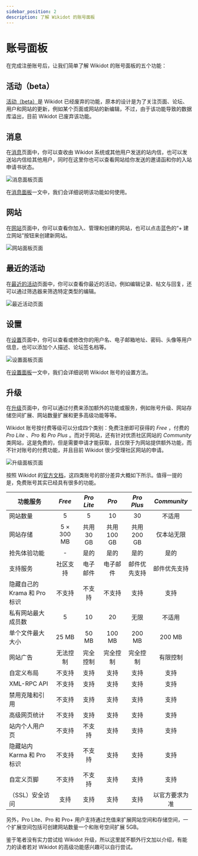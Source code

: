```yaml
---
sidebar_position: 2
description: 了解 Wikidot 的账号面板
---
```


# 账号面板
在完成注册账号后，让我们简单了解 Wikidot 的账号面板的五个功能：

## 活动（beta）
[活动（beta）](https://www.wikidot.com/account/activity)是 Wikidot 已经废弃的功能，原本的设计是为了关注页面、论坛、用户和网站的更新，例如某个页面或网站的新编辑，不过，由于该功能导致的数据库溢出，目前 Wikidot 已废弃该功能。

## 消息
在[消息](https://www.wikidot.com/account/messages)页面中，你可以查收由 Wikidot 系统或其他用户发送的站内信，也可以发送站内信给其他用户，同时在这里你也可以查看网站给你发送的邀请函和你的入站申请书状态。

![消息面板页面](/img/basic/messages.png)

在[消息面板](/docs/basic/messages)一文中，我们会详细说明该功能如何使用。

## 网站
在[网站](https://www.wikidot.com/account/sites)页面中，你可以查看你加入、管理和创建的网站，也可以点击蓝色的“+ 建立网站”按钮来创建新网站。

![网站面板页面](/img/basic/sites.png)

## 最近的活动
在[最近的活动](https://www.wikidot.com/account/recent)页面中，你可以查看你最近的活动，例如编辑记录、帖文与回复，还可以通过筛选器来筛选特定类型的编辑。

![最近活动页面](/img/basic/recent.png)

## 设置

在[设置](https://www.wikidot.com/account/settings)页面中，你可以查看或修改你的用户名、电子邮箱地址、密码、头像等用户信息，也可以添加个人描述、论坛签名档等。

![设置面板页面](/img/basic/settings.png)

在[设置面板](/docs/basic/settings)一文中，我们会详细说明 Wikidot 账号的设置方法。

## 升级
在[升级](https://www.wikidot.com/account/upgrade)页面中，你可以通过付费来添加额外的功能或服务，例如账号升级、网站存储空间扩展、网站数量扩展和更多高级功能等等。

Wikidot 账号按付费等级可以分成四个类别：免费注册即可获得的 _Free_ ，付费的 _Pro Lite_ 、_Pro_ 和 _Pro Plus_ 。而对于网站，还有针对优质社区网站的 _Community_ 类网站，这是免费的，但是需要申请才能获取，且仅限于为网站提供额外功能，而不针对账号的付费功能，并且目前 Wikidot 很少受理社区网站的申请。

![升级面板页面](/img/basic/upgrade.png)

按照 Wikidot 的[官方文档](https://www.wikidot.com/plans)，这四类账号的部分差异大概如下所示。值得一提的是，免费账号其实已经具有很多的功能。

| 功能服务                   |    _Free_   |  _Pro Lite_ |    _Pro_    |  _Pro Plus_ | _Community_  |
| ------------------------- | :---------: | :---------: | :---------: | :---------: | :----------: |
| 网站数量                   | 5           | 5           | 10          | 30          | 不适用    |
| 网站存储                   | 5 × 300 MB  | 共用 30 GB   | 共用 100 GB | 共用 200 GB  | 仅本站无限 |
| 抢先体验功能                | -           | 是的         | 是的        | 是的        | 是的       |
| 支持服务                   | 社区支持      | 电子邮件     | 电子邮件     | 邮件优先支持  | 邮件优先支持  |
| 隐藏自己的 Krama 和 Pro 标识 | 不支持       | 不支持       | 不支持      | 支持        | 支持       |
| 私有网站最大成员数          | 5           | 10          | 20          | 无限        | 不适用     |
| 单个文件最大大小            | 25 MB       | 50 MB 	  | 100 MB      | 200 MB       | 200 MB      |
| 网站广告                   | 无法控制     | 完全控制     | 完全控制    | 完全控制     | 有限控制     |
| 自定义布局    	            | 不支持       | 支持 	     | 支持 	      | 支持 	     | 支持         |
| XML-RPC API 	            | 不支持       | 支持 	     | 支持 	      | 支持 	     | 支持         |
| 禁用克隆和引用 	            | 不支持       | 支持 	     | 支持 	      | 支持 	     | 支持         |
| 高级网页统计  	            | 不支持       | 支持 	     | 支持 	      | 支持 	     | 支持         |
| 站内个人用户页 	            | 不支持       | 不支持 	   | 支持 	      | 支持 	     | 支持         |
| 隐藏站内 Karma 和 Pro 标识  | 不支持       | 不支持 	   | 支持 	      | 支持 	     | 支持         |
| 自定义页脚                  | 不支持       | 不支持 	   | 支持 	      | 支持 	     | 支持         |
|（SSL）安全访问          	  | 支持         | 支持       | 支持        | 支持 	     | 以官方要求为准 |

另外，Pro Lite、Pro 和 Pro+ 用户支持通过充值来扩展网站空间和存储空间，一个扩展空间包括可创建网站数量一个和账号空间扩展 5GB。

鉴于笔者没有实力尝试给 Wikidot 升级，所以这里就不额外行文加以介绍，有能力的读者若对 Wikidot 的高级功能感兴趣可以自行尝试。
